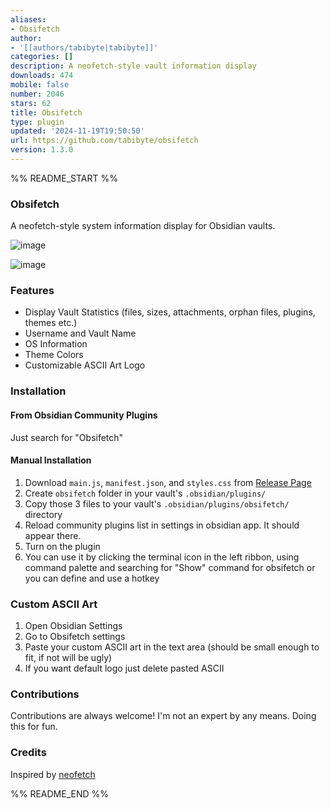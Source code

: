 ```yaml
---
aliases:
- Obsifetch
author:
- '[[authors/tabibyte|tabibyte]]'
categories: []
description: A neofetch-style vault information display
downloads: 474
mobile: false
number: 2046
stars: 62
title: Obsifetch
type: plugin
updated: '2024-11-19T19:50:50'
url: https://github.com/tabibyte/obsifetch
version: 1.3.0
---
```


%% README_START %%

### Obsifetch

A neofetch-style system information display for Obsidian vaults.

![image](https://github.com/user-attachments/assets/c3cd2c6e-8d7a-4e03-b529-cb471ef8d2b6)

![image](https://github.com/user-attachments/assets/a7902d47-1b4c-4881-9b1b-43c6aec842fb)


### Features

- Display Vault Statistics (files, sizes, attachments, orphan files, plugins, themes etc.)
- Username and Vault Name
- OS Information
- Theme Colors
- Customizable ASCII Art Logo

### Installation

#### From Obsidian Community Plugins

Just search for "Obsifetch"

#### Manual Installation

1. Download `main.js`, `manifest.json`, and `styles.css` from [Release Page](https://github.com/tabibyte/obsifetch/releases)
2. Create `obsifetch` folder in your vault's `.obsidian/plugins/`
3. Copy those 3 files to your vault's `.obsidian/plugins/obsifetch/` directory
4. Reload community plugins list in settings in obsidian app. It should appear there.
5. Turn on the plugin
6. You can use it by clicking the terminal icon in the left ribbon, using command palette and searching for "Show" command for obsifetch or you can define and use a hotkey

### Custom ASCII Art

1. Open Obsidian Settings
2. Go to Obsifetch settings
3. Paste your custom ASCII art in the text area
(should be small enough to fit, if not will be ugly)
4. If you want default logo just delete pasted ASCII

### Contributions

Contributions are always welcome! I'm not an expert by any means. Doing this for fun.

### Credits

Inspired by [neofetch](https://github.com/dylanaraps/neofetch)


%% README_END %%